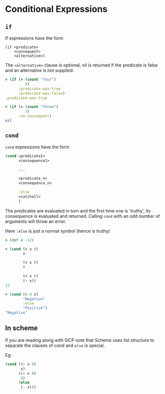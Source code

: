 # Conditional Expressions
## `if`
If expressions have the form

```
(if <predicate>
    <consequent>
    <alternative>)
```

The `<alternative>` clause is optional, nil is returned if the
predicate is false and an alternative is not supplied.

```clojure
> (if (= (count "four")
         4)
      :predicate-was-true
      :predicate-was-false)
:predicate-was-true
```


```clojure
> (if (= (count "three")
         3)
      :no-consequent)
nil
```
## `cond`
`cond` expressions have the form

```clojure
(cond <predicate1>
      <consequence1>

      ...

      <predicate_n>
      <consequence_n>

      :else
      <catchall>
      )
```

The predicates are evaluated in turn and the first time one is
'truthy', its consequence is evaluated and returned. Calling `cond`
with an odd number of arguments will throw an error.

Here `:else` is just a normal symbol (hence is truthy)

```clojure
> (def x -12)

> (cond (> x 0)
        x

        (= x 0)
        0

        (< x 0)
        (- x))
12

> (cond (< 0 x)
        "Negative"
        :else
        "Positive")
"Negative"
```

## In scheme

If you are reading along with SICP note that Scheme uses list
structure to separate the clauses of cond and `else` is special.

Eg:

```scheme
(cond ((> x 0)
       x)
      ((= x 0)
       0)
      (else
       (- x)))
```
